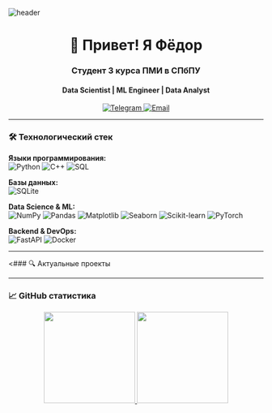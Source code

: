 <!-- Анимированный баннер (рекомендую создать в Canva) -->
![header](https://raw.githubusercontent.com/fedqqq/fedqqq/main/assets/banner.gif)

<!-- Приветствие -->
<h1 align="center">👋 Привет! Я Фёдор</h1>
<h3 align="center">Студент 3 курса ПМИ в СПбПУ</h3>
<h4 align="center">Data Scientist | ML Engineer | Data Analyst</h4>

<!-- Контакты -->
<p align="center">
  <a href="https://t.me/Quagggy">
    <img src="https://img.shields.io/badge/-Telegram-0088cc?style=for-the-badge&logo=telegram&logoColor=white" alt="Telegram">
  </a>
  <a href="mailto:fedq1105@mail.ru">
    <img src="https://img.shields.io/badge/-Email-EA4335?style=for-the-badge&logo=gmail&logoColor=white" alt="Email">
  </a>
</p>

---

### 🛠️ Технологический стек

**Языки программирования:**  
![Python](https://img.shields.io/badge/-Python-3776AB?logo=python&logoColor=white)
![C++](https://img.shields.io/badge/-C++-00599C?logo=c%2B%2B&logoColor=white)
![SQL](https://img.shields.io/badge/-SQL-4479A1?logo=postgresql&logoColor=white)

**Базы данных:**  
![SQLite](https://img.shields.io/badge/-SQLite-003B57?logo=sqlite&logoColor=white)

**Data Science & ML:**  
![NumPy](https://img.shields.io/badge/-NumPy-013243?logo=numpy&logoColor=white)
![Pandas](https://img.shields.io/badge/-Pandas-150458?logo=pandas&logoColor=white)
![Matplotlib](https://img.shields.io/badge/-Matplotlib-11557C?logo=matplotlib&logoColor=white)
![Seaborn](https://img.shields.io/badge/-Seaborn-0C7DB1?logo=seaborn&logoColor=white)
![Scikit-learn](https://img.shields.io/badge/-Scikit--learn-F7931E?logo=scikit-learn&logoColor=white)
![PyTorch](https://img.shields.io/badge/-PyTorch-EE4C2C?logo=pytorch&logoColor=white)

**Backend & DevOps:**  
![FastAPI](https://img.shields.io/badge/-FastAPI-009688?logo=fastapi&logoColor=white)
![Docker](https://img.shields.io/badge/-Docker-2496ED?logo=docker&logoColor=white)

---

<### 🔍 Актуальные проекты

<!-- Закрепите 3-4 ключевых проекта -->
<!-- | Проект | Описание | Технологии | -->
<!-- |--------|----------|------------| -->
<!-- | **[Анализ рыночных тенденций](https://github.com/ссылка)** | Прогнозирование динамики рынка с помощью ML | Python, Pandas, Prophet | -->
<!-- | **[API для ML-моделей](https://github.com/ссылка)** | Микросервис для обслуживания моделей | FastAPI, Docker, PyTorch | -->
<!-- | **[Оптимизация SQL-запросов](https://github.com/ссылка)** | Анализ производительности баз данных | SQL, SQLite, Python | -->

---

### 📈 GitHub статистика

<!-- Адаптивные карточки статистики -->
<div align="center">
  <a href="https://github.com/Fedor-SPBPU">
    <img height="180em" src="https://github-readme-stats.vercel.app/api?username=fedqqq&show_icons=true&theme=radical&count_private=true" />
    <img height="180em" src="https://github-readme-stats.vercel.app/api/top-langs/?username=fedqqq&layout=compact&theme=radical&langs_count=6" />
  </a>
</div>
